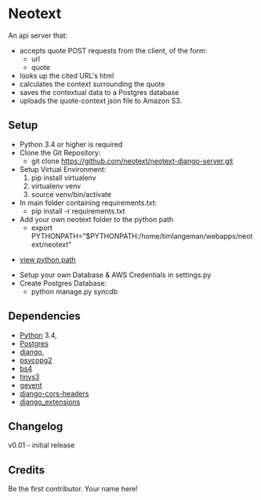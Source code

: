 Neotext
===============

An api server that:
  * accepts quote POST requests from the client, of the form:
     * url
     * quote
  * looks up the cited URL's html
  * calculates the context surrounding the quote
  * saves the contextual data to a Postgres database
  * uploads the quote-context json file to Amazon S3.

## Setup ##
  * Python 3.4 or higher is required
  * Clone the Git Repository:
    - git clone https://github.com/neotext/neotext-django-server.git
  * Setup Virtual Environment:
      1. pip install virtualenv
      2. virtualenv venv
      3. source venv/bin/activate
  * In main folder containing requirements.txt:
      - pip install -r requirements.txt
  * Add your own neotext folder to the python path
	 - export PYTHONPATH="$PYTHONPATH:/home/timlangeman/webapps/neotext/neotext"
   - [view python path](http://stackoverflow.com/questions/1489599/how-do-i-find-out-my-python-path-using-python)
  * Setup your own Database & AWS Credentials in settings.py
  * Create Postgres Database:
    - python manage.py syncdb


## Dependencies ##
  * [Python](https://www.python.org/) 3.4,
  * [Postgres](https://www.postgresql.org/)
  * [django](https://www.djangoproject.com/),
  * [psycopg2](http://initd.org/psycopg/)
  * [bs4](https://www.crummy.com/software/BeautifulSoup/)
  * [tinys3](https://www.smore.com/labs/tinys3/)
  * [gevent](http://www.gevent.org/)
  * [django-cors-headers](https://github.com/ottoyiu/django-cors-headers/)  
  * [django_extensions](https://github.com/django-extensions/django-extensions)

## Changelog ##

v0.01 - initial release

## Credits ##

Be the first contributor.  Your name here!
